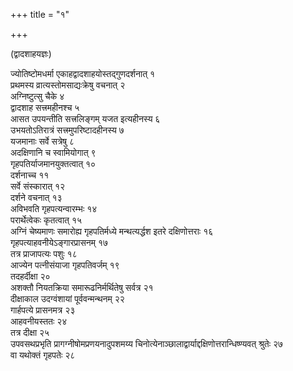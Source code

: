 +++
title = "१"

+++
  
(द्वादशाहयज्ञः)

ज्योतिष्टोमधर्मा एकाहद्वादशाहयोस्तद्गुणदर्शनात् १  
प्रथमस्य व्रात्यस्तोमसाद्यःक्रेषु वचनात् २  
अग्निष्टुत्सु चैके ४  
द्वादशाह सत्त्रमहीनश्च ५  
आसत उपयन्तीति सत्त्रलिङ्गम् यजत इत्यहीनस्य ६  
उभयतोऽतिरात्रं सत्त्रमुपरिष्टादहीनस्य ७  
यजमानाः सर्वे सत्रेषु ८  
अदक्षिणानि च स्वामियोगात् ९  
गृहपतिर्याजमानयुक्तत्वात् १०  
दर्शनाच्च ११  
सर्वे संस्कारात् १२  
दर्शने वचनात् १३  
अविभवति गृहपत्यन्वारम्भः १४  
परार्थेत्वेकः कृतत्वात् १५  
अग्निं चेष्यमाणः समारोह्य गृहपतिर्मध्ये मन्थत्यर्द्धश इतरे दक्षिणोत्तराः १६  
गृहपत्याहवनीयेऽङ्गारप्रासनम् १७  
तत्र प्राजापत्यः पशुः १८  
आज्येन पत्नीसंयाजा गृहपतिवर्जम् १९  
तदहर्दीक्षा २०  
अशक्तौ नियतक्रिया समारूढनिर्मर्थितेषु सर्वत्र २१  
दीक्षाकाल उदग्वंशायां पूर्ववन्मन्थनम् २२  
गार्हपत्ये प्रासनमत्र २३  
आहवनीयस्ततः २४  
तत्र दीक्षा २५  
उपवसथप्रभृति प्रागग्नीषोमप्रणयनादुपशमय्य चिनोत्येनाञ्छालाद्वार्याद्दक्षिणोत्तरान्धिष्ण्यवत् श्रुतेः २७  
वा यथोक्तं गृहपतेः २८  
